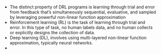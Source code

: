 <!--
Grokking Deep Reinforcement Learning book Summary
Mohammad Kadkhodaei
1404-06-23
-->

- The distinct property of DRL programs is learning through trial and error from feedback that’s simultaneously sequential, evaluative, and sampled by leveraging powerful non-linear function approximation
- Reinforcement learning (RL) is the task of learning through trial and error. In this type of task, no human labels data, and no human collects or explicitly designs the collection of data.
- Deep learning (DL), involves using multi-layered non-linear function approximation, typically neural networks.
- 
